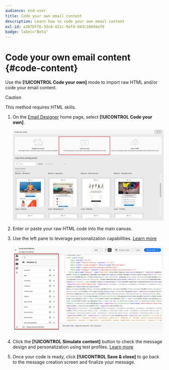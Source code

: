 ```yaml
---
audience: end-user
title: Code your own email content
description: Learn how to code your own email content
exl-id: a387bff6-3dc8-421c-9efd-043c16694ef0
badge: label="Beta" 
---
```

# Code your own email content {#code-content}

Use the **[!UICONTROL Code your own]** mode to import raw HTML and/or code your email content.

>[!CAUTION]
>
>This method requires HTML skills.

1. On the [Email Designer](get-started-email-designer.md) home page, select **[!UICONTROL Code your own]**.

    ![](assets/code-your-own.png)

1. Enter or paste your raw HTML code into the main canvas. 

1. Use the left pane to leverage personalization capabilities. [Learn more](../personalization/gs-personalization.md)

    ![](assets/code-editor-personalization.png)

1. Click the **[!UICONTROL Simulate content]** button to check the message design and personalization using test profiles. [Learn more](../preview-test/preview-test.md)

1. Once your code is ready, click **[!UICONTROL Save & close]** to go back to the message creation screen and finalize your message.
